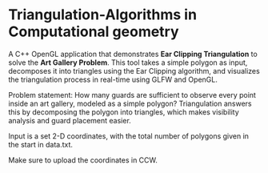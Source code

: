 # Triangulation-Algorithms in Computational geometry
A C++ OpenGL application that demonstrates **Ear Clipping Triangulation** to solve the **Art Gallery Problem**.
This tool takes a simple polygon as input, decomposes it into triangles using the Ear Clipping algorithm, and visualizes the triangulation process in real-time using GLFW and OpenGL.

Problem statement:
How many guards are sufficient to observe every point inside an art gallery, modeled as a simple polygon?
Triangulation answers this by decomposing the polygon into triangles, which makes visibility analysis and guard placement easier.

Input is a set 2-D coordinates, with the total number of polygons given in the start in data.txt.

Make sure to upload the coordinates in CCW.
